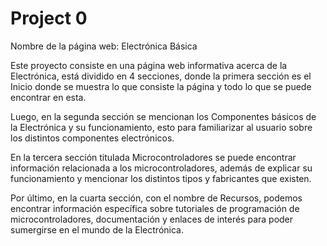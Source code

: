 # Project 0

Nombre de la página web:
Electrónica Básica

Este proyecto consiste en una página web informativa acerca de la Electrónica, está dividido en 
4 secciones, donde la primera sección es el Inicio donde se muestra lo que consiste la página y todo 
lo que se puede encontrar en esta.

Luego, en la segunda sección se mencionan los Componentes básicos de la Electrónica y su funcionamiento,
esto para familiarizar al usuario sobre los distintos componentes electrónicos.

En la tercera sección titulada Microcontroladores se puede encontrar información relacionada a los
microcontroladores, además de explicar su funcionamiento y mencionar los distintos tipos y fabricantes
que existen.

Por último, en la cuarta sección, con el nombre de Recursos, podemos encontrar información específica
sobre tutoriales de programación de microcontroladores, documentación y enlaces de interés para poder 
sumergirse en el mundo de la Electrónica.
